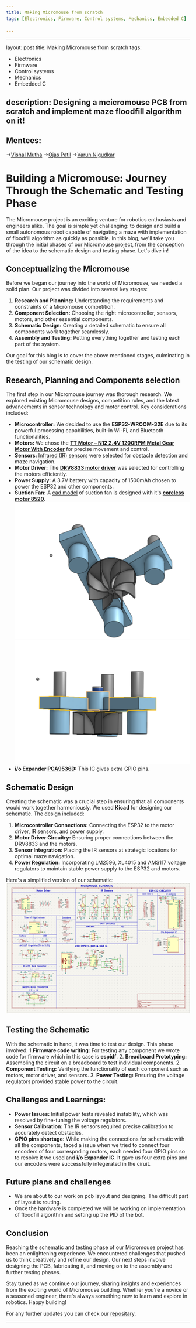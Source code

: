 ```yaml
---
title: Making Micromouse from scratch
tags: [Electronics, Firmware, Control systems, Mechanics, Embedded C]

---
```


---
layout: post
title: Making Micromouse from scratch
tags: 
   - Electronics 
   - Firmware 
   - Control systems
   - Mechanics
   - Embedded C
   
   
   

    
description: Designing a mcicromouse PCB from scratch and implement maze floodfill algorithm on it!
---



## Mentees:
->[Vishal Mutha](https://github.com/Vishal-Mutha)
->[Ojas Patil](https://github.com/Ojasp21)
->[Varun Nigudkar](https://github.com/fluffysunfish)

# Building a Micromouse: Journey Through the Schematic and Testing Phase

The Micromouse project is an exciting venture for robotics enthusiasts and engineers alike. The goal is simple yet challenging: to design and build a small autonomous robot capable of navigating a maze with implementation of floodfill algorithm as quickly as possible. In this blog, we'll take you through the initial phases of our Micromouse project, from the conception of the idea to the schematic design and testing phase. Let's dive in!

## Conceptualizing the Micromouse

Before we began our journey into the world of Micromouse, we needed a solid plan. Our project was divided into several key stages:

1. **Research and Planning:** Understanding the requirements and constraints of a Micromouse competition.
2. **Component Selection:** Choosing the right microcontroller, sensors, motors, and other essential components.
3. **Schematic Design:** Creating a detailed schematic to ensure all components work together seamlessly.
4. **Assembly and Testing:** Putting everything together and testing each part of the system.

Our goal for this blog is to cover the above mentioned stages, culminating in the testing of our schematic design.

## Research, Planning and Components selection

The first step in our Micromouse journey was thorough research. We explored existing Micromouse designs, competition rules, and the latest advancements in sensor technology and motor control. Key considerations included:

- **Microcontroller:** We decided to use the **ESP32-WROOM-32E** due to its powerful processing capabilities, built-in Wi-Fi, and Bluetooth functionalities.
- **Motors:** We chose the [**TT Motor – N12 2.4V 1200RPM Metal Gear Motor With Encoder**](https://www.google.com/aclk?sa=l&ai=DChcSEwjJjZbagMWHAxWPNIMDHSQnHC0YABARGgJzZg&ae=2&gclid=CjwKCAjwko21BhAPEiwAwfaQCIcei87zSDDesTuP7uWNECHtuz7eAgJsfLnt9cN-yW88DHd5fcGAxRoChcUQAvD_BwE&sig=AOD64_06yvbJvMn6Q2kSsbcWINTdyTubqw&ctype=5&q=&ved=2ahUKEwjOj5HagMWHAxVvyDgGHXEwFE4Q9aACKAB6BAgFEBA&adurl=) for precise movement and control.
- **Sensors:** [Infrared (IR) sensors](https://www.google.com/aclk?sa=l&ai=DChcSEwiQ64aQgcWHAxU3JIMDHZhVBC8YABANGgJzZg&ae=2&gclid=CjwKCAjwko21BhAPEiwAwfaQCC9ncxupTqnD8_NwuCRVwdP9jfz7p2Ebeoz7weSzbc14q_aTVSaCGBoCCNQQAvD_BwE&sig=AOD64_2y9-pOHruFv_p7x1aFc9yXVSXpBg&ctype=5&q=&ved=2ahUKEwjumv-PgcWHAxV7oGMGHb5sCPwQ9aACKAB6BAgFEAs&adurl=) were selected for obstacle detection and maze navigation.
- **Motor Driver:** The [**DRV8833 motor driver**](https://www.google.com/aclk?sa=l&ai=DChcSEwih48HIgcWHAxW-pGYCHdmiAoYYABAFGgJzbQ&ae=2&gclid=CjwKCAjwko21BhAPEiwAwfaQCN_crjgbqgcfNMXOUCDmcktT3nIMEzoj80RmHIMGhGmja_556GHwwxoCR10QAvD_BwE&sig=AOD64_1UZ-hyA-wvlKIp9qmQZqtmxFhIYw&ctype=5&q=&ved=2ahUKEwiPn7HIgcWHAxU1zzgGHWOpHvoQ9aACKAB6BAgGEA4&adurl=) was selected for controlling the motors efficiently.
- **Power Supply:** A 3.7V battery with capacity of 1500mAh chosen to power the ESP32 and other components.
- **Suction Fan:** A [cad model](https://cad.onshape.com/documents/5b027c1a45be050170ab0933/w/2cf490c21f33f93412b4d271/e/b109720c6b2de3519dd8fe4c?renderMode=0&uiState=6696ba83c0c8e51d2d4387c4) of suction fan is designed with it's [**coreless motor 8520**](https://www.google.com/url?sa=t&source=web&rct=j&opi=89978449&url=https://robu.in/product/8520-magnetic-micro-coreless-motor-for-micro-quadcopters-2xcw-2xccw/&ved=2ahUKEwjJ54ewgsWHAxXBxzgGHWKtBRUQFnoECBcQAQ&usg=AOvVaw39rHcyWfG-QxI15rqqZfMt).![image](/assets/posts/Micromouse/cad1.png)![image](/assets/posts/Micromouse/cad2.png)
- **i/o Expander [PCA9536D](https://www.google.com/aclk?sa=l&ai=DChcSEwiAn7npgsWHAxVKo2YCHbM5F_QYABAGGgJzbQ&ae=2&gclid=CjwKCAjwko21BhAPEiwAwfaQCPNZ_mAsPTWNjftKBWAajQ01uIptUQpqohdBdMNT7zeHr2Ud1qELzxoCqgkQAvD_BwE&sig=AOD64_2cwUdn6kxSD9c3M404e9maSWL3gw&ctype=5&q=&ved=2ahUKEwiov7TpgsWHAxVD4zgGHQWUAcMQ9aACKAB6BAgFEBQ&adurl=):** This IC gives extra GPIO pins.


## Schematic Design

Creating the schematic was a crucial step in ensuring that all components would work together harmoniously. We used **Kicad** for designing our schematic. The design included:

1. **Microcontroller Connections:** Connecting the ESP32 to the motor driver, IR sensors, and power supply.
2. **Motor Driver Circuitry:** Ensuring proper connections between the DRV8833 and the motors.
3. **Sensor Integration:** Placing the IR sensors at strategic locations for optimal maze navigation.
4. **Power Regulation:** Incorporating LM2596, XL4015 and AMS117 voltage regulators to maintain stable power supply to the ESP32 and motors.

Here's a simplified version of our schematic:
![Screenshot 2024-07-26 at 9.20.54 PM](/assets/posts/Micromouse/image.png)
 <!-- Replace with actual schematic image -->

## Testing the Schematic

With the schematic in hand, it was time to test our design. This phase involved:
1.**Firmware code writing:** For testing any component we wrote code for firmware which in this case is **espidf**.
2. **Breadboard Prototyping:** Assembling the circuit on a breadboard to test individual components.
2. **Component Testing:** Verifying the functionality of each component such as motors, motor driver, and sensors.
3. **Power Testing:** Ensuring the voltage regulators provided stable power to the circuit.

## **Challenges and Learnings:**
- **Power Issues:** Initial power tests revealed instability, which was resolved by fine-tuning the voltage regulators.
- **Sensor Calibration:** The IR sensors required precise calibration to accurately detect obstacles.
- **GPIO pins shortage:** While making the connections for schematic with all the components, faced a issue when we tried to connect four encoders of four correspnding motors, each needed four GPIO pins so to resolve it we used and **i/o Expander IC**. It gave us four extra pins and our encoders were successfully integerated in the ciruit.

## Future plans and challenges
- We are about to our work on pcb layout and designing. The difficult part of layout is routing.
- Once the hardware is completed we will be working on implementation of floodfill algorithm and setting up the PID of the bot.
## Conclusion

Reaching the schematic and testing phase of our Micromouse project has been an enlightening experience. We encountered challenges that pushed us to think creatively and refine our design. Our next steps involve designing the PCB, fabricating it, and moving on to the assembly and further testing phases.

Stay tuned as we continue our journey, sharing insights and experiences from the exciting world of Micromouse building. Whether you're a novice or a seasoned engineer, there's always something new to learn and explore in robotics. Happy building!

For any further updates you can check our [repositary](https://github.com/Ojasp21/Micromouse).


---

